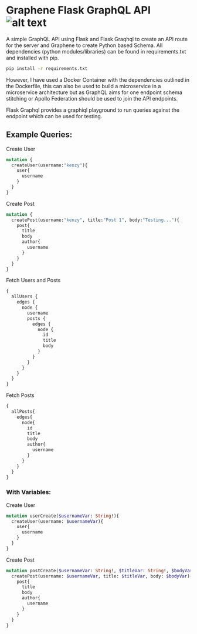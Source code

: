 # Graphene Flask GraphQL API ![alt text](https://upload.wikimedia.org/wikipedia/commons/thumb/1/17/GraphQL_Logo.svg/240px-GraphQL_Logo.svg "GraphQL")

A simple GraphQL API using Flask and Flask Graqhql to create an API route for the server and Graphene to create Python based Schema. All dependencies (python modules/libraries) can be found in requirements.txt and installed with pip. 
```bash
pip install -r requirements.txt
```
However, I have used a Docker Container with the dependencies outlined in the Dockerfile, this can also be used to build a microservice in a microservice architecture but as GraphQL aims for one endpoint schema stitching or Apollo Federation should be used to join the API endpoints.

Flask Graphql provides a graphiql playground to run queries against the endpoint which can be used for testing.

## Example Queries:

Create User
```graphql
mutation {
  createUser(username:"kenzy"){
    user{
      username
    }
  }
}
```
Create Post
```graphql
mutation {
  createPost(username:"kenzy", title:"Post 1", body:"Testing..."){
    post{
      title
      body
      author{
        username
      }
    }
  }
}
```
Fetch Users and Posts
```graphql
{
  allUsers {
    edges {
      node {
        username
        posts {
          edges {
            node {
              id
              title
              body
            }
          }
        }
      }
    }
  }
}
```
Fetch Posts
```graphql
{
  allPosts{
    edges{
      node{
        id
        title
        body
        author{
          username
        }
      }
    }
  }
}
```
### With Variables:

Create User
```graphql
mutation userCreate($usernameVar: String!){
  createUser(username: $usernameVar){
    user{
      username
    }
  }
}
```
Create Post
```graphql
mutation postCreate($usernameVar: String!, $titleVar: String!, $bodyVar: String!){
  createPost(username: $usernameVar, title: $titleVar, body: $bodyVar){
    post{
      title
      body
      author{
        username
      }
    }
  }
}
```